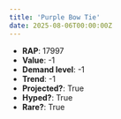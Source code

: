 ```yaml
---
title: 'Purple Bow Tie'
date: 2025-08-06T00:00:00Z
---
```

- **RAP**: 17997
- **Value**: -1
- **Demand level**: -1
- **Trend**: -1
- **Projected?**: True
- **Hyped?**: True
- **Rare?**: True
